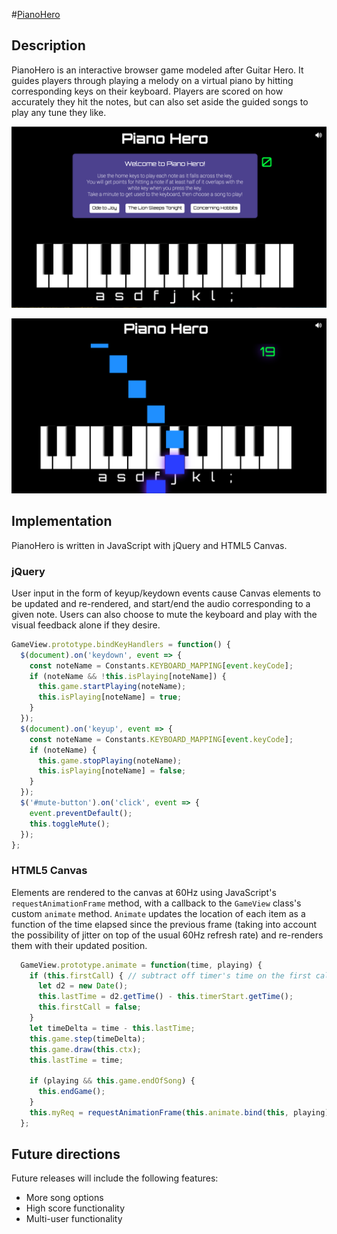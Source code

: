 #[PianoHero](https://ksalehi.github.io/PianoHero)

## Description

PianoHero is an interactive browser game modeled after Guitar Hero. It guides players through playing a melody on a virtual piano by hitting corresponding keys on their keyboard. Players are scored on how accurately they hit the notes, but can also set aside the guided songs to play any tune they like.

![landing_page]

![piano_hero]

## Implementation

PianoHero is written in JavaScript with jQuery and HTML5 Canvas.

### jQuery

User input in the form of keyup/keydown events cause Canvas elements to be updated and re-rendered, and start/end the audio corresponding to a given note. Users can also choose to mute the keyboard and play with the visual feedback alone if they desire.

```javascript
GameView.prototype.bindKeyHandlers = function() {
  $(document).on('keydown', event => {
    const noteName = Constants.KEYBOARD_MAPPING[event.keyCode];
    if (noteName && !this.isPlaying[noteName]) {
      this.game.startPlaying(noteName);
      this.isPlaying[noteName] = true;
    }
  });
  $(document).on('keyup', event => {
    const noteName = Constants.KEYBOARD_MAPPING[event.keyCode];
    if (noteName) {
      this.game.stopPlaying(noteName);
      this.isPlaying[noteName] = false;
    }
  });
  $('#mute-button').on('click', event => {
    event.preventDefault();
    this.toggleMute();
  });
};
```

### HTML5 Canvas

Elements are rendered to the canvas at 60Hz using JavaScript's `requestAnimationFrame` method, with a callback to the `GameView` class's custom `animate` method. `Animate` updates the location of each item as a function of the time elapsed since the previous frame (taking into account the possibility of jitter on top of the usual 60Hz refresh rate) and re-renders them with their updated position.

```javascript
  GameView.prototype.animate = function(time, playing) {
    if (this.firstCall) { // subtract off timer's time on the first call
      let d2 = new Date();
      this.lastTime = d2.getTime() - this.timerStart.getTime();
      this.firstCall = false;
    }
    let timeDelta = time - this.lastTime;
    this.game.step(timeDelta);
    this.game.draw(this.ctx);
    this.lastTime = time;

    if (playing && this.game.endOfSong) {
      this.endGame();
    }
    this.myReq = requestAnimationFrame(this.animate.bind(this, playing)); // keep animating
  };
```

## Future directions

Future releases will include the following features:

- More song options
- High score functionality
- Multi-user functionality

[landing_page]: ./lib/css/landing_page.png
[piano_hero]: ./lib/css/piano_hero.png
